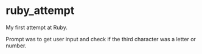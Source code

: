# ruby_attempt
My first attempt at Ruby.

Prompt was to get user input and check if the third character was a letter or number. 
